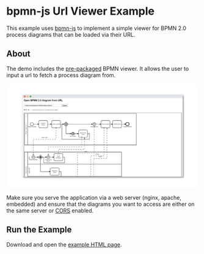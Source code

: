 # bpmn-js Url Viewer Example

This example uses [bpmn-js](https://github.com/bpmn-io/bpmn-js) to implement a
simple viewer for BPMN 2.0 process diagrams that can be loaded via their URL.

## About

The demo includes the [pre-packaged](../pre-packaged) BPMN viewer.
It allows the user to input a url to fetch a process diagram from.

![demo application screenshot](./resources/screenshot.png "Screenshot of the example application")

Make sure you serve the application via a web server (nginx, apache, embedded) and ensure that the diagrams you want to access are either on the same server or [CORS](https://en.wikipedia.org/wiki/Cross-Origin_Resource_Sharing) enabled.


## Run the Example

Download and open the [example HTML page](https://raw.githubusercontent.com/bpmn-io/bpmn-js-examples/master/url-viewer/index.html).